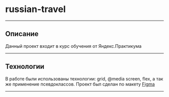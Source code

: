# russian-travel

___

## Описание

Данный проект входит в курс обучения от Яндекс.Практикума
___
## Технологии

В работе были использованы технологии: grid, @media screen, flex, а так же применение псевдоклассов.
Проект был сделан по макету [Figma](https://www.figma.com/file/5S2WSbEFL6awjVWJ0NWL8Q/Sprint-3_-Russia-_-desktop-%2B-mobile?node-id=28503%3A0)
___